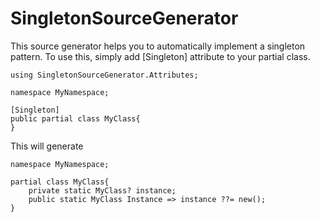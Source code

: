 # SingletonSourceGenerator
This source generator helps you to automatically implement a singleton pattern.
To use this, simply add [Singleton] attribute to your partial class.
```
using SingletonSourceGenerator.Attributes;

namespace MyNamespace;

[Singleton]
public partial class MyClass{
}
```
This will generate
```
namespace MyNamespace;

partial class MyClass{
	private static MyClass? instance;
	public static MyClass Instance => instance ??= new();
}
```